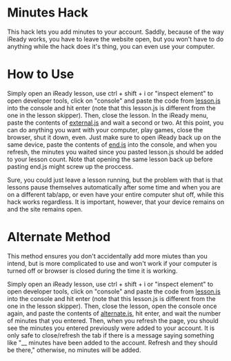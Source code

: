 # Minutes Hack
This hack lets you add minutes to your account. Saddly, because of the way iReady works, you have to leave the website open, but you won't have to do anything while the hack does it's thing, you can even use your computer.

# How to Use
Simply open an iReady lesson, use ctrl + shift + i or "inspect element" to open developer tools, click on "console" and paste the code from [lesson.js](lesson.js) into the console and hit enter (note that this lesson.js is different from the one in the lesson skipper). Then, close the lesson. In the iReady menu, paste the contents of [external.js](external.js) and wait a second or two. At this point, you can do anything you want with your computer, play games, close the browser, shut it down, even. Just make sure to open iReady back up on the same device, paste the contents of [end.js](end.js) into the console, and when you refresh, the minutes you waited since you pasted lesson.js should be added to your lesson count. Note that opening the same lesson back up before pasting end.js might screw up the proccess.

Sure, you could just leave a lesson running, but the problem with that is that lessons pause themselves automatically after some time and when you are on a different tab/app, or even have your entire computer shut off, while this hack works regardless. It is important, however, that your device remains on and the site remains open.

# Alternate Method
This method ensures you don't accidentally add more miutes than you intend, but is more complicated to use and won't work if your computer is turned off or browser is closed during the time it is working.

Simply open an iReady lesson, use ctrl + shift + i or "inspect element" to open developer tools, click on "console" and paste the code from [lesson.js](lesson.js) into the console and hit enter (note that this lesson.js is different from the one in the lesson skipper). Then, close the lesson, open the console once again, and paste the contents of [alternate.js](alternate.js), hit enter, and wait the number of minutes that you entered. Then, when you refresh the page, you should see the minutes you entered previously were added to your account. It is only safe to close/refresh the tab if there is a message saying something like "__ minutes have been added to the account. Refresh and they should be there," otherwise, no minutes will be added.
